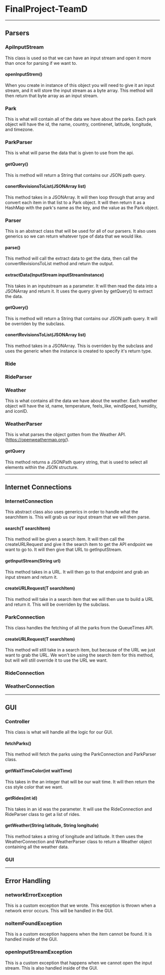 # FinalProject-TeamD

----------------------------------------------------------------------------

## Parsers

### ApiInputStream
This class is used so that we can have an input stream and open it more than once for parsing if we want to. 

#### openInputStrem()
When you create in instance of this object you will need to give it an input stream, and it will store the input stream as a byte array. This method will then return that byte array as an input stream. 

### Park
This is what will contain all of the data we have about the parks. Each park object will have the id, the name, country, continenet, latitude, longitude, and timezone. 

### ParkParser
This is what will parse the data that is given to use from the api. 

#### getQuery()
This is method will return a String that contains our JSON path query.

#### conertRevisionsToList(JSONArray list)
This method takes in a JSONArray. It will then loop through that array and convert each item in that list to a Park object. It will then return it as a HashMap with the park's name as the key, and the value as the Park object.

### Parser
This is an abstract class that will be used for all of our parsers. It also uses generics so we can return whatever type of data that we would like.

#### parse()
This method will call the extract data to get the data, then call the convertRevisionsToList method and return the output. 

#### extractData(InputStream inputStreamInstance)
This takes in an inputstream as a parameter. It will then read the data into a JSONArray and return it. It uses the query given by getQuery() to extract the data.

#### getQuery()
This is method will return a String that contains our JSON path query. It will be overriden by the subclass. 

#### conertRevisionsToList(JSONArray list)
This method takes in a JSONArray. This is overriden by the subclass and uses the generic when the instance is created to specify it's return type. 


### Ride

### RideParser

### Weather
This is what contains all the data we have about the weather. Each weather object will have the id, name, temperature, feels_like, windSpeed, humidity, and iconID.
### WeatherParser
This is what parses the object gotten from the Weather API. (https://openweathermap.org/).
#### getQuery
This method returns a JSONPath query string, that is used to select all elements within the JSON structure.

----------------------------------------------------------------------------

## Internet Connections

### InternetConnection
This abstract class also uses generics in order to handle what the searchItem is. This will grab us our input stream that we will then parse. 

#### search(T searchItem)
This method will be given a search item. It will then call the createURLRequest and give it the search item to get the API endpoint we want to go to. It will then give that URL to getInputStream.

#### getInputStream(String url)
This method takes in a URL. It will then go to that endpoint and grab an input stream and return it.

#### createURLRequest(T searchItem)
This method will take in a search item that we will then use to build a URL and return it. This will be overriden by the subclass. 

### ParkConnection
This class handles the fetching of all the parks from the QueueTimes API. 

#### createURLRequest(T searchItem)
This method will still take in a search item, but because of the URL we just want to grab the URL. We won't be using the search item for this method, but will will still override it to use the URL we want. 

### RideConnection

### WeatherConnection

----------------------------------------------------------------------------

## GUI

### Controller
This class is what will handle all the logic for our GUI. 

#### fetchParks()
This method will fetch the parks using the ParkConnection and ParkParser class. 

#### getWaitTimeColor(int waitTime)
This takes in the an integer that will be our wait time. It will then return the css style color that we want. 

#### getRides(int id)
This takes in an id was the parameter. It will use the RideConnection and RideParser class to get a list of rides. 

#### getWeather(String latitude, String longitude)
This method takes a string of longitude and latitude. It then uses the WeatherConnection and WeatherParser class to return a Weather object containing all the weather data.


### GUI

----------------------------------------------------------------------------

## Error Handling

### networkErrorException
This is a custom exception that we wrote. This exception is thrown when a network error occurs. This will be handled in the GUI.

### noItemFoundException
This is a custom exception happens when the item cannot be found. It is handled inside of the GUI.

### openInputStreamException
This is a custom exception that happens when we cannot open the input stream. This is also handled inside of the GUI. 


